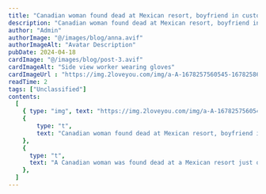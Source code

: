 ```yaml
---
title: "Canadian woman found dead at Mexican resort, boyfriend in custody: 'We want to know what happened'"
description: "Canadian woman found dead at Mexican resort, boyfriend in custody: 'We want to know what happened'"
author: "Admin"
authorImage: "@/images/blog/anna.avif"
authorImageAlt: "Avatar Description"
pubDate: 2024-04-18
cardImage: "@/images/blog/post-3.avif"
cardImageAlt: "Side view worker wearing gloves"
cardImageUrl : "https://img.2loveyou.com/img/a-A-1678257560545-1678258618913.jpg"
readTime: 2
tags: ["Unclassified"]
contents:
  [
    { type: "img", text: "https://img.2loveyou.com/img/a-A-1678257560545-1678258618913.jpg" },
    { 
        type: "t", 
        text: "Canadian woman found dead at Mexican resort, boyfriend in custody: 'We want to know what happened'"
    },
    {
      type: "t",
      text: "A Canadian woman was found dead at a Mexican resort just one day after arriving with her boyfriend for vacation.\n\nKiara Agnew, 25, arrived in Playa del Carmen, Mexico, with her 26-year-old boyfriend Ryan Friesen at the Grand Sunset Princess Resort on March 2, and the woman was found dead one day later.\n\nLocal police said on Twitter that a man was taken into custody on March 3 after \"a lifeless woman was found with possible marks of violence in a hotel located in the Xcalacoco neighbourhood.\"\n\nThe Global Affairs office of the Canadian government confirmed to the Toronto Star that Agnew died and Friesen was taken into custody.\n\n\"Officials are providing consular assistance to the families and are in contact with local authorities,\" Global Affairs Spokesperson Charlotte MacLeod said. \n\n\"No further information could be disclosed due to privacy considerations,\" she added.\n\nThe Quintana Roo prosecutors office said on Twitter that an investigation was opened into a \"foreign person arrested for his probable participation\" in the killing of a Canadian woman in a Riviera Maya hotel.\n\nAgnew's aunt, Katlyn Levesque, told the Toronto star that her niece was looking forward to this trip for a while.\n\n\"She has been counting down to this trip. It is shocking. We want to know what happened,\" Levesque said.  \"She was a beautiful, wonderful person inside and out. It\u2019s unfair that she was robbed of her chance to experience life to the fullest.\"\n\nLevesque said that the couple was together for a year and a half, adding that she warned her niece to be careful on the trip.\n\n\"The last thing I said to her was to be safe. You know, don\u2019t wander around alone, be mindful of your surroundings. Then, I never heard from her,\" Levesque said.\n\nAgnew's boyfriend played hockey for the Dawson Creek Canucks, while she was an employee at Lake View Credit Union's Sawson Creek branch.\n\n\"All at Lake View Credit Union are mourning the loss of our teammate and friend, Kiara Agnew. This is a devastating tragedy and loss for our community. We send our love and faith to all others who have been impacted,\" a Facebook post from Lake View Credit Union states."
    },
  ]
---
```

